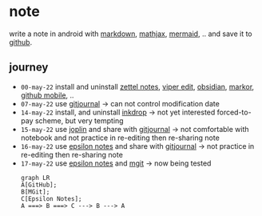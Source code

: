 # note
write a note in android with [markdown](https://github.com/markdown-it/markdown-it), [mathjax](https://github.com/mathjax/MathJax), [mermaid](https://github.com/mermaid-js/mermaid), .. and save it to [github](https://github.com/).


## journey
+ `00-may-22` install and uninstall [zettel notes](https://github.com/damionx7/Zettel-Notes-Documentation/), [viper edit](https://github.com/maks/viper-edit), [obsidian](https://github.com/obsidianmd/obsidian-releases), [markor](https://github.com/gsantner/markor), [github mobile](https://github.com/mobile), ..
+ `07-may-22` use [gitjournal](https://github.com/GitJournal/GitJournal) &rightarrow; can not control modification date
+ `14-may-22` install, and uninstall [inkdrop](https://github.com/inkdropapp/releases) &rightarrow; not yet interested forced-to-pay scheme, but very tempting
+ `15-may-22` use [joplin](https://github.com/laurent22/joplin) and share with [gitjournal](https://github.com/GitJournal/GitJournal) &rightarrow; not comfortable with notebook and not practice in re-editing then re-sharing note
+ `16-may-22` use [epsilon notes](https://github.com/ekartoyev/epsilonnotes) and share with [gitjournal](https://github.com/GitJournal/GitJournal) &rightarrow; not practice in re-editing then re-sharing note
+ `17-may-22` use [epsilon notes](https://github.com/ekartoyev/epsilonnotes) and [mgit](https://github.com/maks/MGit) &rightarrow; now being tested
  ```mermaid
  graph LR
  A[GitHub];
  B[MGit];
  C[Epsilon Notes];
  A ===> B ===> C ---> B ---> A
  ```
